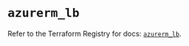 # `azurerm_lb`

Refer to the Terraform Registry for docs: [`azurerm_lb`](https://registry.terraform.io/providers/hashicorp/azurerm/4.9.0/docs/resources/lb).

